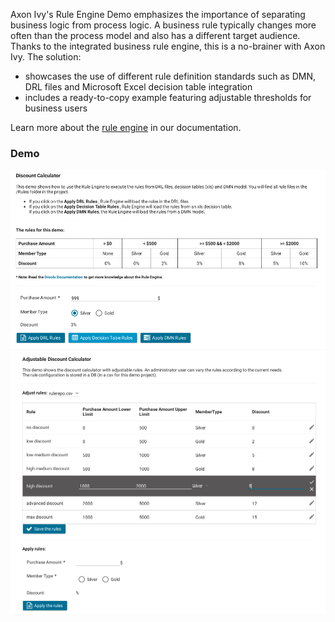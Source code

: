Axon Ivy's Rule Engine Demo emphasizes the importance of separating business
logic from process logic. A business rule typically changes more often than the
process model and also has a different target audience. Thanks to the integrated
business rule engine, this is a no-brainer with Axon Ivy. The solution:
 
- showcases the use of different rule definition standards such as DMN, DRL
  files and Microsoft Excel decision table integration
- includes a ready-to-copy example featuring adjustable thresholds for business
  users

Learn more about the [rule engine](https://developer.axonivy.com/doc/9/designer-guide/how-to/rule-engine.html)
in our documentation.

### Demo

![Rule Engine Demo 1](screen1.png "Rule Engine Demo 1")
![Rule Engine Demo 2](screen2.png "Rule Engine Demo 2")
